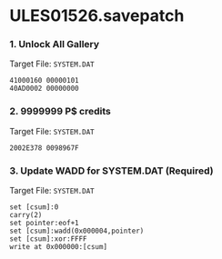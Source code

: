 # ULES01526.savepatch

### 1. Unlock All Gallery

Target File: `SYSTEM.DAT`

```
41000160 00000101
40AD0002 00000000
```

### 2. 9999999 P$ credits

Target File: `SYSTEM.DAT`

```
2002E378 0098967F
```

### 3. Update WADD for SYSTEM.DAT (Required)

Target File: `SYSTEM.DAT`

```
set [csum]:0
carry(2)
set pointer:eof+1
set [csum]:wadd(0x000004,pointer)
set [csum]:xor:FFFF
write at 0x000000:[csum]
```

